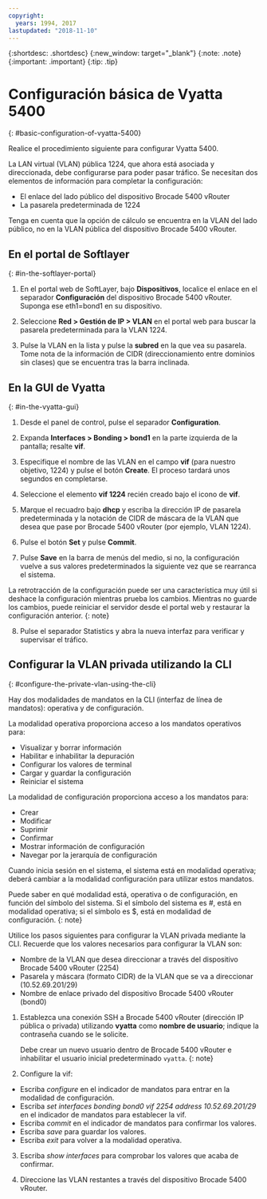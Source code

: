 ```yaml
---
copyright:
  years: 1994, 2017
lastupdated: "2018-11-10"
---
```


{:shortdesc: .shortdesc}
{:new_window: target="_blank"}
{:note: .note}
{:important: .important}
{:tip: .tip}

# Configuración básica de Vyatta 5400
{: #basic-configuration-of-vyatta-5400}

Realice el procedimiento siguiente para configurar Vyatta 5400.

La LAN virtual (VLAN) pública 1224, que ahora está asociada y direccionada, debe configurarse para poder pasar tráfico. Se necesitan dos elementos de información para completar la configuración:

  * El enlace del lado público del dispositivo Brocade 5400 vRouter
  * La pasarela predeterminada de 1224

Tenga en cuenta que la opción de cálculo se encuentra en la VLAN del lado público, no en la VLAN pública del dispositivo Brocade 5400 vRouter.

## En el portal de Softlayer
{: #in-the-softlayer-portal}

1. En el portal web de SoftLayer, bajo **Dispositivos**, localice el enlace en el separador **Configuración** del dispositivo Brocade 5400 vRouter. Suponga ese eth1=bond1 en su dispositivo.

2. Seleccione **Red > Gestión de IP > VLAN** en el portal web para buscar la pasarela predeterminada para la VLAN 1224.

3. Pulse la VLAN en la lista y pulse la **subred** en la que vea su pasarela. Tome nota de la información de CIDR (direccionamiento entre dominios sin clases) que se encuentra tras la barra inclinada.

## En la GUI de Vyatta
{: #in-the-vyatta-gui}

1. Desde el panel de control, pulse el separador **Configuration**.

2. Expanda **Interfaces > Bonding > bond1** en la parte izquierda de la pantalla; resalte **vif**.

3. Especifique el nombre de las VLAN en el campo **vif** (para nuestro objetivo, 1224) y pulse el botón **Create**. El proceso tardará unos segundos en completarse.

4. Seleccione el elemento **vif 1224** recién creado bajo el icono de **vif**.

5. Marque el recuadro bajo **dhcp** y escriba la dirección IP de pasarela predeterminada y la notación de CIDR de máscara de la VLAN que desea que pase por Brocade 5400 vRouter (por ejemplo, VLAN 1224).

6. Pulse el botón **Set** y pulse **Commit**.

7. Pulse **Save** en la barra de menús del medio, si no, la configuración vuelve a sus valores predeterminados la siguiente vez que se rearranca el sistema.

La retrotracción de la configuración puede ser una característica muy útil si deshace la configuración mientras prueba los cambios. Mientras no guarde los cambios, puede reiniciar el servidor desde el portal web y restaurar la configuración anterior.
{: note}

8. Pulse el separador Statistics y abra la nueva interfaz para verificar y supervisar el tráfico.

## Configurar la VLAN privada utilizando la CLI
{: #configure-the-private-vlan-using-the-cli}

Hay dos modalidades de mandatos en la CLI (interfaz de línea de mandatos): operativa y de configuración.

La modalidad operativa proporciona acceso a los mandatos operativos para:

  * Visualizar y borrar información
  * Habilitar e inhabilitar la depuración
  * Configurar los valores de terminal
  * Cargar y guardar la configuración
  * Reiniciar el sistema

La modalidad de configuración proporciona acceso a los mandatos para:

  * Crear
  * Modificar
  * Suprimir
  * Confirmar
  * Mostrar información de configuración
  * Navegar por la jerarquía de configuración

Cuando inicia sesión en el sistema, el sistema está en modalidad operativa; deberá cambiar a la modalidad configuración para utilizar estos mandatos.

Puede saber en qué modalidad está, operativa o de configuración, en función del símbolo del sistema. Si el símbolo del sistema es #, está en modalidad operativa; si el símbolo es $, está en modalidad de configuración.
{: note}

Utilice los pasos siguientes para configurar la VLAN privada mediante la CLI. Recuerde que los valores necesarios para configurar la VLAN son:

  * Nombre de la VLAN que desea direccionar a través del dispositivo Brocade 5400 vRouter (2254)
  * Pasarela y máscara (formato CIDR) de la VLAN que se va a direccionar (10.52.69.201/29)
  * Nombre de enlace privado del dispositivo Brocade 5400 vRouter (bond0)

1. Establezca una conexión SSH a Brocade 5400 vRouter (dirección IP pública o privada) utilizando **vyatta** como **nombre de usuario**; indique la contraseña cuando se le solicite.

   Debe crear un nuevo usuario dentro de Brocade 5400 vRouter e inhabilitar el usuario inicial predeterminado `vyatta`.
   {: note}

2. Configure la vif:

  * Escriba *configure* en el indicador de mandatos para entrar en la modalidad de configuración.
  * Escriba *set interfaces bonding bond0 vif 2254 address 10.52.69.201/29* en el indicador de mandatos para establecer la vif.
  * Escriba *commit* en el indicador de mandatos para confirmar los valores.
  * Escriba *save* para guardar los valores.
  * Escriba *exit* para volver a la modalidad operativa.

3. Escriba *show interfaces* para comprobar los valores que acaba de confirmar.

4. Direccione las VLAN restantes a través del dispositivo Brocade 5400 vRouter.
